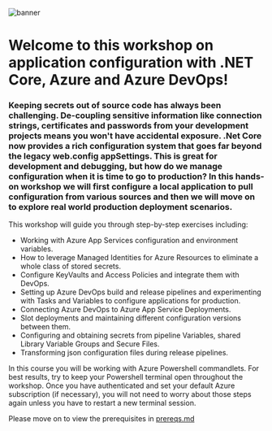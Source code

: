 ![banner](./img/banner.png)

# Welcome to this workshop on application configuration with .NET Core, Azure and Azure DevOps!

### Keeping secrets out of source code has always been challenging. De-coupling sensitive information like connection strings, certificates and passwords from your development projects means you won't have accidental exposure. .Net Core now provides a rich configuration system that goes far beyond the legacy web.config appSettings. This is great for development and debugging, but how do we manage configuration when it is time to go to production? In this hands-on workshop we will first configure a local application to pull configuration from various sources and then we will move on to explore real world production deployment scenarios.

This workshop will guide you through step-by-step exercises including:

* Working with Azure App Services configuration and environment variables.
* How to leverage Managed Identities for Azure Resources to eliminate a whole class of stored secrets.
* Configure KeyVaults and Access Policies and integrate them with DevOps.
* Setting up Azure DevOps build and release pipelines and experimenting with Tasks and Variables to configure applications for production.
* Connecting Azure DevOps to Azure App Service Deployments.
* Slot deployments and maintaining different configuration versions between them.
* Configuring and obtaining secrets from pipeline Variables, shared Library Variable Groups and Secure Files.
* Transforming json configuration files during release pipelines.

In this course you will be working with Azure Powershell commandlets. For best results, try to keep your Powershell terminal open throughout the workshop. Once you have authenticated and set your default Azure subscription (if necessary), you will not need to worry about those steps again unless you have to restart a new terminal session.

Please move on to view the prerequisites in [prereqs.md](./prereqs.md)